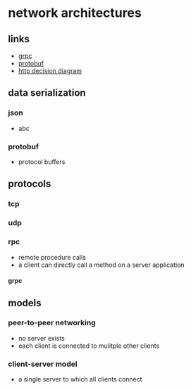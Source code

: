 # network architectures

## links

- [grpc](https://grpc.io/)
- [protobuf](https://protobuf.dev/)
- [http decision diagram](https://github.com/for-GET/http-decision-diagram)

## data serialization

### json

- abc

### protobuf

- protocol buffers

## protocols

### tcp

### udp

### rpc

- remote procedure calls
- a client can directly call a method on a server application

#### grpc

## models

### peer-to-peer networking

- no server exists
- each client is connected to mulitple other clients

### client-server model

- a single server to which all clients connect
